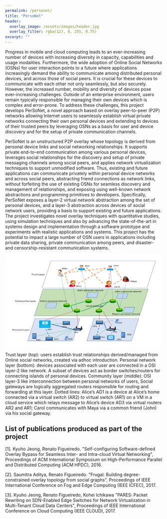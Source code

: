 ```yaml
---
permalink: /personet/
title: "PersoNet"
header:
  overlay_image: /assets/images/header.jpg
  overlay_filter: rgba(127, 0, 255, 0.75)
excerpt: ""
---
```

Progress in mobile and cloud computing leads to an ever-increasing number of devices with increasing diversity in capacity, capabilities and usage modalities. Furthermore, the wide adoption of Online Social Networks (OSNs) for user interaction points to a future where applications increasingly demand the ability to communicate among distributed personal devices, and across those of social peers. It is crucial for these devices to communicate with each other not only seamlessly, but also securely. However, the increased number, mobility and diversity of devices pose ever-increasing challenges. Outside of an enterprise environment, users remain typically responsible for managing their own devices which is complex and error-prone. To address these challenges, this project develops PerSoNet, a novel approach based on overlay peer-to-peer (P2P) networks allowing Internet users to seamlessly establish virtual private networks connecting their own personal devices and extending to devices of their trusted peers by leveraging OSNs as a basis for user and device discovery and for the setup of private communication channels.

PerSoNet is an unstructured P2P overlay whose topology is derived from personal device links and social networking relationships. It supports private end-to-end communication among various personal devices, leverages social relationships for the discovery and setup of private messaging channels among social peers, and applies network virtualization techniques to support unmodified software. Thus, existing and future applications can communicate privately within personal device networks and across social peers, abstracting friend connections as network links, without forfeiting the use of existing OSNs for seamless discovery and management of relationships, and exposing using well-known network abstractions and programming primitives to developers. Specifically, PerSoNet exposes a layer-2 virtual network abstraction among the set of personal devices, and a layer-3 abstraction across devices of social network users, providing a basis to support existing and future applications. The project investigates novel overlay techniques with quantitative studies, using simulation techniques and also by advancing the state-of-the-art in systems design and implementation through a software prototype and experiments with realistic applications and systems. This project has the potential to impact a large number of OSN users in applications including private data sharing, private communication among peers, and disaster- and censorship-resistant communication systems.

![PersoNet](../assets/images/personet.jpg)

Trust layer (top): users establish trust relationships derived/managed from Online social networks, created via adhoc introduction. Personal network layer (bottom): devices associated with each user are connected in a OSI layer-2 like network. A subset of devices act as border switches/routers for connecting islands of personal devices. Community layer (middle): OSI layer-3 like interconnection between personal networks of users, Social gateways are logically aggregated routers responsible for routing and forwarding at this layer. Dotted lines: Alice’s AD1 is a device at Alice’s home connected via a virtual switch (AR2) to virtual switch (AR1) on a VM in a cloud service which relays message to Alice’s device AD3 via virtual routers AR2 and AR1; Carol communicates with Maya via a common friend (John) via his social gateway.

## List of publications produced as part of the project

[1]. Kyuho Jeong, Renato Figueiredo. "Self-configuring Software-defined Overlay Bypass for Seamless Inter- and Intra-cloud Virtual Networking", Proceedings of ACM International Symposium on High-Performance Parallel and Distributed Computing (ACM HPDC), 2016.

[2]. Saumitra Aditya, Renato Figueiredo. "Frugal: Building degree-constrained overlay topology from social graphs", Proceedings of IEEE International Conference on Fog and Edge Computing (IEEE ICFEC), 2017.

[3]. Kyuho Jeong, Renato Figueiredo, Kohei Ichikawa "PARES: Packet Rewriting on SDN-Enabled Edge Switches for Network Virtualization in Multi-Tenant Cloud Data Centers", Proceedings of IEEE International Conference on Cloud Computing (IEEE CLOUD), 2017.